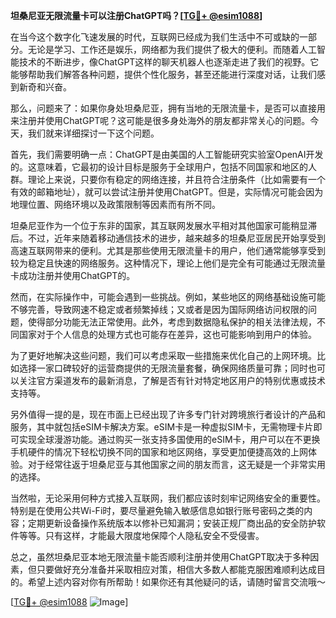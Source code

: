**坦桑尼亚无限流量卡可以注册ChatGPT吗？[[TG💪+ @esim1088](https://t.me/s/esim1088)]**

在当今这个数字化飞速发展的时代，互联网已经成为我们生活中不可或缺的一部分。无论是学习、工作还是娱乐，网络都为我们提供了极大的便利。而随着人工智能技术的不断进步，像ChatGPT这样的聊天机器人也逐渐走进了我们的视野。它能够帮助我们解答各种问题，提供个性化服务，甚至还能进行深度对话，让我们感到新奇和兴奋。

那么，问题来了：如果你身处坦桑尼亚，拥有当地的无限流量卡，是否可以直接用来注册并使用ChatGPT呢？这可能是很多身处海外的朋友都非常关心的问题。今天，我们就来详细探讨一下这个问题。

首先，我们需要明确一点：ChatGPT是由美国的人工智能研究实验室OpenAI开发的。这意味着，它最初的设计目标是服务于全球用户，包括不同国家和地区的人群。理论上来说，只要你有稳定的网络连接，并且符合注册条件（比如需要有一个有效的邮箱地址），就可以尝试注册并使用ChatGPT。但是，实际情况可能会因为地理位置、网络环境以及政策限制等因素而有所不同。

坦桑尼亚作为一个位于东非的国家，其互联网发展水平相对其他国家可能稍显滞后。不过，近年来随着移动通信技术的进步，越来越多的坦桑尼亚居民开始享受到高速互联网带来的便利。尤其是那些使用无限流量卡的用户，他们通常能够享受到较为稳定且快速的网络服务。这种情况下，理论上他们是完全有可能通过无限流量卡成功注册并使用ChatGPT的。

然而，在实际操作中，可能会遇到一些挑战。例如，某些地区的网络基础设施可能不够完善，导致网速不稳定或者频繁掉线；又或者是因为国际网络访问权限的问题，使得部分功能无法正常使用。此外，考虑到数据隐私保护的相关法律法规，不同国家对于个人信息的处理方式也可能存在差异，这也可能影响到用户的体验。

为了更好地解决这些问题，我们可以考虑采取一些措施来优化自己的上网环境。比如选择一家口碑较好的运营商提供的无限流量套餐，确保网络质量可靠；同时也可以关注官方渠道发布的最新消息，了解是否有针对特定地区用户的特别优惠或技术支持等。

另外值得一提的是，现在市面上已经出现了许多专门针对跨境旅行者设计的产品和服务，其中就包括eSIM卡解决方案。eSIM卡是一种虚拟SIM卡，无需物理卡片即可实现全球漫游功能。通过购买一张支持多国使用的eSIM卡，用户可以在不更换手机硬件的情况下轻松切换不同的国家和地区网络，享受更加便捷高效的上网体验。对于经常往返于坦桑尼亚与其他国家之间的朋友而言，这无疑是一个非常实用的选择。

当然啦，无论采用何种方式接入互联网，我们都应该时刻牢记网络安全的重要性。特别是在使用公共Wi-Fi时，要尽量避免输入敏感信息如银行账号密码之类的内容；定期更新设备操作系统版本以修补已知漏洞；安装正规厂商出品的安全防护软件等等。只有这样，才能最大限度地保障个人隐私安全不受侵害。

总之，虽然坦桑尼亚本地无限流量卡能否顺利注册并使用ChatGPT取决于多种因素，但只要做好充分准备并采取相应对策，相信大多数人都能克服困难顺利达成目的。希望上述内容对你有所帮助！如果你还有其他疑问的话，请随时留言交流哦～

[[TG💪+ @esim1088](https://t.me/s/esim1088) ![Image](https://i.postimg.cc/4NQfJmqS/Snipaste-2025-05-13-00-14-12.png)]